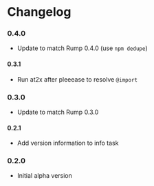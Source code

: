 # Changelog

### 0.4.0
- Update to match Rump 0.4.0 (use `npm dedupe`)

#### 0.3.1
- Run at2x after pleeease to resolve `@import`

### 0.3.0
- Update to match Rump 0.3.0

#### 0.2.1
- Add version information to info task

### 0.2.0
- Initial alpha version
